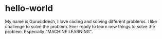 # hello-world
My name is Gurusiddesh, I love coding and solving different problems. I like challenge to solve the problem. Ever ready to learn new things to solve the problem. Especially "MACHINE LEARNING".
